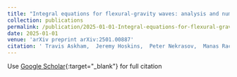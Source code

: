 ```yaml
---
title: "Integral equations for flexural-gravity waves: analysis and numerical methods"
collection: publications
permalink: /publication/2025-01-01-Integral-equations-for-flexural-gravity-waves-analysis-and-numerical-methods
date: 2025-01-01
venue: 'arXiv preprint arXiv:2501.00887'
citation: ' Travis Askham,  Jeremy Hoskins,  Peter Nekrasov,  Manas Rachh, &quot;Integral equations for flexural-gravity waves: analysis and numerical methods.&quot; arXiv preprint arXiv:2501.00887, 2025.'
---
```

Use [Google Scholar](https://scholar.google.com/scholar?q=Integral+equations+for+flexural+gravity+waves:+analysis+and+numerical+methods){:target="_blank"} for full citation